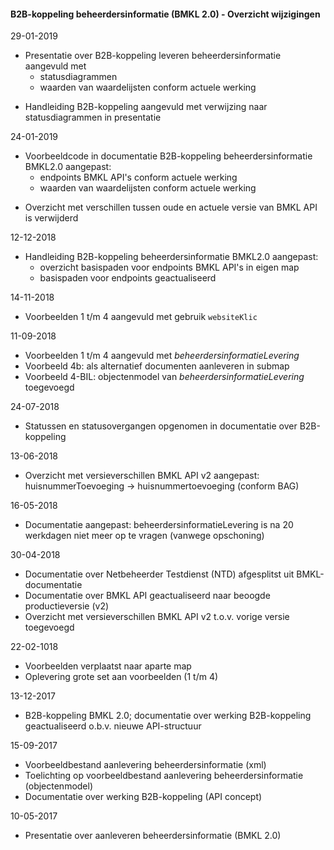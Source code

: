 ﻿#### B2B-koppeling beheerdersinformatie (BMKL 2.0) - Overzicht wijzigingen

29-01-2019
- Presentatie over B2B-koppeling leveren beheerdersinformatie aangevuld met
  * statusdiagrammen
  * waarden van waardelijsten conform actuele werking
* Handleiding B2B-koppeling aangevuld met verwijzing naar statusdiagrammen in presentatie

24-01-2019
- Voorbeeldcode in documentatie B2B-koppeling beheerdersinformatie BMKL2.0 aangepast:
  - endpoints BMKL API's conform actuele werking
  - waarden van waardelijsten conform actuele werking
* Overzicht met verschillen tussen oude en actuele versie van BMKL API is verwijderd

12-12-2018
- Handleiding B2B-koppeling beheerdersinformatie BMKL2.0 aangepast:
  - overzicht basispaden voor endpoints BMKL API's in eigen map
  - basispaden voor endpoints geactualiseerd

14-11-2018
* Voorbeelden 1 t/m 4 aangevuld met gebruik `websiteKlic`

11-09-2018
* Voorbeelden 1 t/m 4 aangevuld met _beheerdersinformatieLevering_
* Voorbeeld 4b: als alternatief documenten aanleveren in submap
* Voorbeeld 4-BIL: objectenmodel van _beheerdersinformatieLevering_ toegevoegd

24-07-2018
* Statussen en statusovergangen opgenomen in documentatie over B2B-koppeling

13-06-2018
* Overzicht met versieverschillen BMKL API v2 aangepast: huisnummerToevoeging -> huisnummertoevoeging (conform BAG)

16-05-2018
* Documentatie aangepast: beheerdersinformatieLevering is na 20 werkdagen niet meer op te vragen (vanwege opschoning)

30-04-2018
* Documentatie over Netbeheerder Testdienst (NTD) afgesplitst uit BMKL-documentatie
* Documentatie over BMKL API geactualiseerd naar beoogde productieversie (v2)
* Overzicht met versieverschillen BMKL API v2 t.o.v. vorige versie toegevoegd

22-02-1018
* Voorbeelden verplaatst naar aparte map
* Oplevering grote set aan voorbeelden (1 t/m 4)

13-12-2017
* B2B-koppeling BMKL 2.0; 
  documentatie over werking B2B-koppeling geactualiseerd o.b.v. nieuwe API-structuur

15-09-2017
* Voorbeeldbestand aanlevering beheerdersinformatie (xml)
* Toelichting op voorbeeldbestand aanlevering beheerdersinformatie (objectenmodel)
* Documentatie over werking B2B-koppeling (API concept)

10-05-2017
* Presentatie over aanleveren beheerdersinformatie (BMKL 2.0)